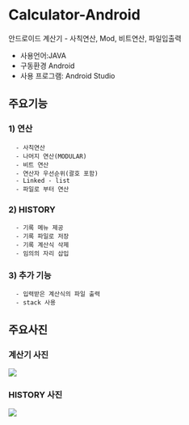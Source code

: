 # Calculator-Android
안드로이드 계산기 - 사칙연산, Mod, 비트연산, 파일입출력
- 사용언어:JAVA
- 구동환경 Android
- 사용 프로그램: Android Studio


## 주요기능
### 1) 연산
      - 사칙연산
      - 나머지 연산(MODULAR)
      - 비트 연산
      - 연산자 우선순위(괄호 포함)
      - Linked - list
      - 파일로 부터 연산
### 2) HISTORY
      - 기록 메뉴 제공
      - 기록 파일로 저장
      - 기록 계산식 삭제
      - 임의의 자리 삽입

### 3) 추가 기능
      - 입력받은 계산식의 파일 출력
      - stack 사용


## 주요사진
### 계산기 사진
<img src="https://user-images.githubusercontent.com/59475849/147402852-e736fbbc-e499-4b20-ba62-e538c3e59b19.png">

### HISTORY 사진
<img src="https://user-images.githubusercontent.com/59475849/147402873-8b9037f8-e5fe-4456-b3c4-dc653443eb8c.png">
